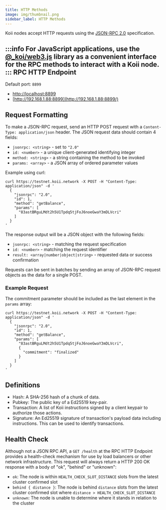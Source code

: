 ```yaml
--- 
title: HTTP Methods
image: img/thumbnail.png 
sidebar_label: HTTP Methods
---  
```

Koii nodes accept HTTP requests using the [JSON-RPC 2.0](https://www.jsonrpc.org/specification) specification.

:::info
For JavaScript applications, use the [@_koi/web3.js](https://github.com/koii-network/k2-web3.js) library as a convenient interface for the RPC methods to interact with a Koii node. 
:::
RPC HTTP Endpoint 
-----------------------------------------

Default port: `8899`

*   [http://localhost:8899](http://localhost:8899/)
*   [http://192.168.1.88:8899](http://192.168.1.88:8899/)

Request Formatting 
-------------------------------------------

To make a JSON-RPC request, send an HTTP POST request with a `Content-Type: application/json` header. The JSON request data should contain 4 fields:

*   `jsonrpc: <string>` - set to `"2.0"`
*   `id: <number>` - a unique client-generated identifying integer
*   `method: <string>` - a string containing the method to be invoked
*   `params: <array>` - a JSON array of ordered parameter values

Example using curl:

```
curl https://testnet.koii.network -X POST -H "Content-Type: application/json" -d '
  {
    "jsonrpc": "2.0",
    "id": 1,
    "method": "getBalance",
    "params": [
      "83astBRguLMdt2h5U1Tpdq5tjFoJ6noeGwaY3mDLVcri"
    ]
  }
'
```


The response output will be a JSON object with the following fields:

*   `jsonrpc: <string>` - matching the request specification
*   `id: <number>` - matching the request identifier
*   `result: <array|number|object|string>` - requested data or success confirmation

Requests can be sent in batches by sending an array of JSON-RPC request objects as the data for a single POST.

### Example Request 

The commitment parameter should be included as the last element in the `params` array:

```
curl https://testnet.koii.network -X POST -H "Content-Type: application/json" -d '
  {
    "jsonrpc": "2.0",
    "id": 1,
    "method": "getBalance",
    "params": [
      "83astBRguLMdt2h5U1Tpdq5tjFoJ6noeGwaY3mDLVcri",
      {
        "commitment": "finalized"
      }
    ]
  }
'
```


Definitions 
-----------------------------

*   Hash: A SHA-256 hash of a chunk of data.
*   Pubkey: The public key of a Ed25519 key-pair.
*   Transaction: A list of Koii instructions signed by a client keypair to authorize those actions.
*   Signature: An Ed25519 signature of transaction's payload data including instructions. This can be used to identify transactions.

Health Check 
-------------------------------

Although not a JSON RPC API, a `GET /health` at the RPC HTTP Endpoint provides a health-check mechanism for use by load balancers or other network infrastructure. This request will always return a HTTP 200 OK response with a body of "ok", "behind" or "unknown":

*   `ok`: The node is within `HEALTH_CHECK_SLOT_DISTANCE` slots from the latest cluster confirmed slot
*   `behind { distance }`: The node is behind `distance` slots from the latest cluster confirmed slot where `distance > HEALTH_CHECK_SLOT_DISTANCE`
*   `unknown`: The node is unable to determine where it stands in relation to the cluster